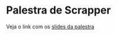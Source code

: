 # Palestra de Scrapper


Veja o link com os [slides da palestra](http://ericshortcut.github.io/slides/bot/index.html)